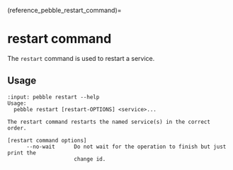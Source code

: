 (reference_pebble_restart_command)=
# restart command

The `restart` command is used to restart a service.

## Usage

<!-- START AUTOMATED OUTPUT -->
```{terminal}
:input: pebble restart --help
Usage:
  pebble restart [restart-OPTIONS] <service>...

The restart command restarts the named service(s) in the correct order.

[restart command options]
      --no-wait      Do not wait for the operation to finish but just print the
                     change id.
```
<!-- END AUTOMATED OUTPUT -->
